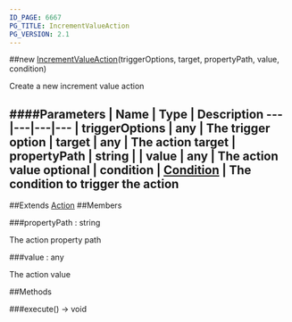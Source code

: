```yaml
---
ID_PAGE: 6667
PG_TITLE: IncrementValueAction
PG_VERSION: 2.1
---
```

##new [IncrementValueAction](page.php?p=6667)(triggerOptions, target, propertyPath, value, condition)



Create a new increment value action




####Parameters
 | Name | Type | Description
---|---|---|---
 | triggerOptions | any | The trigger option
 | target | any | The action target
 | propertyPath | string | 
 | value | any | The action value
optional | condition | [Condition](page.php?p=6679) | The condition to trigger the action
---

##Extends [Action](page.php?p=6663)
##Members

###propertyPath : string




The action property path



###value : any




The action value











##Methods

###execute() &rarr; void

